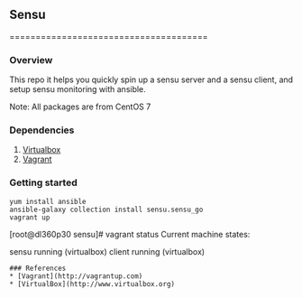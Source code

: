 
## Sensu 
======================================

### Overview

This repo it helps you quickly spin up a sensu server and a sensu client, and setup sensu monitoring with ansible.

Note: All packages are from CentOS 7

### Dependencies
1. [Virtualbox](https://www.virtualbox.org/wiki/Downloads)
2. [Vagrant](http://www.vagrantup.com/downloads.html)

### Getting started
```
yum install ansible
ansible-galaxy collection install sensu.sensu_go
vagrant up

```
[root@dl360p30 sensu]# vagrant status
Current machine states:

sensu                     running (virtualbox)
client                    running (virtualbox)

```
### References
* [Vagrant](http://vagrantup.com)
* [VirtualBox](http://www.virtualbox.org)
